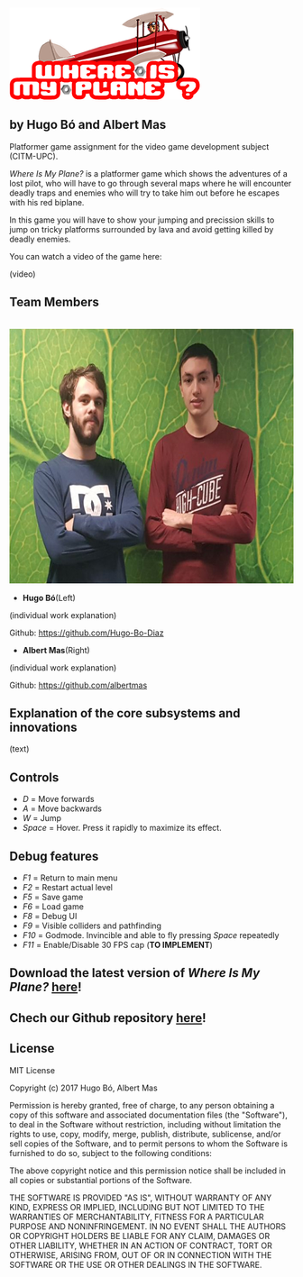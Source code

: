 <br><img src="https://github.com/Hugo-Bo-Diaz/Game-dev-platformer/blob/master/platformer/Game/gui/title.png?raw=true" width = "338" height = "163" alt="Error loading img"><br>
## by Hugo Bó and Albert Mas
Platformer game assignment for the video game development subject (CITM-UPC).

*Where Is My Plane?* is a platformer game which shows the adventures of a lost pilot, who will have to go through several maps where he will encounter deadly traps and enemies who will try to take him out before he escapes with his red biplane.

In this game you will have to show your jumping and precission skills to jump on tricky platforms surrounded by lava and avoid getting killed by deadly enemies.

You can watch a video of the game here:

(video)

## Team Members
<br><img src="https://github.com/Hugo-Bo-Diaz/Game-dev-platformer/blob/master/platformer/Game/GroupPhoto.jpg?raw=true" width = "661" height = "452" alt="Error loading img"><br>

+ **Hugo Bó**(Left)

(individual work explanation)

Github: https://github.com/Hugo-Bo-Diaz

+ **Albert Mas**(Right)

(individual work explanation)

Github: https://github.com/albertmas

## Explanation of the core subsystems and innovations

(text)

## Controls
+ *D* = Move forwards
+ *A* = Move backwards
+ *W* = Jump
+ *Space*  = Hover. Press it rapidly to maximize its effect.

## Debug features
+ *F1* = Return to main menu
+ *F2* = Restart actual level
+ *F5* = Save game
+ *F6* = Load game
+ *F8* = Debug UI
+ *F9* = Visible colliders and pathfinding
+ *F10* = Godmode. Invincible and able to fly pressing *Space* repeatedly
+ *F11* = Enable/Disable 30 FPS cap (**TO IMPLEMENT**)

## Download the latest version of *Where Is My Plane?* [here](https://github.com/Hugo-Bo-Diaz/Game-dev-platformer/releases/tag/v1.2.1)!
## Chech our Github repository [here](https://github.com/Hugo-Bo-Diaz/Game-dev-platformer)!

## License
MIT License

Copyright (c) 2017 Hugo Bó, Albert Mas

Permission is hereby granted, free of charge, to any person obtaining a copy
of this software and associated documentation files (the "Software"), to deal
in the Software without restriction, including without limitation the rights
to use, copy, modify, merge, publish, distribute, sublicense, and/or sell
copies of the Software, and to permit persons to whom the Software is
furnished to do so, subject to the following conditions:

The above copyright notice and this permission notice shall be included in all
copies or substantial portions of the Software.

THE SOFTWARE IS PROVIDED "AS IS", WITHOUT WARRANTY OF ANY KIND, EXPRESS OR
IMPLIED, INCLUDING BUT NOT LIMITED TO THE WARRANTIES OF MERCHANTABILITY,
FITNESS FOR A PARTICULAR PURPOSE AND NONINFRINGEMENT. IN NO EVENT SHALL THE
AUTHORS OR COPYRIGHT HOLDERS BE LIABLE FOR ANY CLAIM, DAMAGES OR OTHER
LIABILITY, WHETHER IN AN ACTION OF CONTRACT, TORT OR OTHERWISE, ARISING FROM,
OUT OF OR IN CONNECTION WITH THE SOFTWARE OR THE USE OR OTHER DEALINGS IN THE
SOFTWARE.
